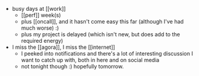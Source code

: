 - busy days at [[work]]
	- [[perf]] week(s)
	- plus [[oncall]], and it hasn't come easy this far (although I've had much worse) :)
	- plus my project is delayed (which isn't new, but does add to the required energy)
- I miss the [[agora]], I miss the [[internet]]
	- I peeked into notifications and there's a lot of interesting discussion I want to catch up with, both in here and on social media
	- not tonight though :) hopefully tomorrow.
